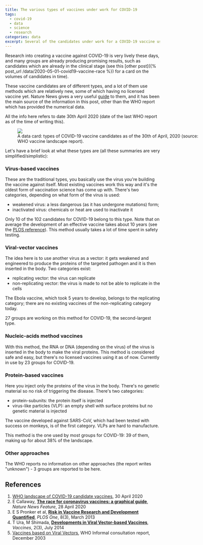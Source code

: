 ```yaml
---
title: The various types of vaccines under work for COVID-19
tags:
  - covid-19
  - data
  - science
  - research
categories: data
excerpt: Several of the candidates under work for a COVID-19 vaccine use methods and technologies which are novel and not used yet in existing vaccines.
---
```


Research into creating a vaccine against COVID-19 is very lively these days, and many groups are already producing promising results, such as candidates which are already in the clinical stage (see this [other post]({% post_url /data/2020-05-01-covid19-vaccine-race %}) for a card on the volumes of candidates in time).

These vaccine candidates are of different types, and a lot of them use methods which are relatively new, some of which having no licensed vaccine yet. Nature News gives a very useful [guide](#references) to them, and it has been the main source of the information in this post, other than the WHO report which has provided the numerical data.

All the info here refers to date 30th April 2020 (date of the last WHO report as of the time of writing this).

<figure class="align-center" style="width: 600px">
  <img src="{{ site.url }}{{site.posts_images_path}}covid19-vaccine-types.jpg">
  <figcaption>A data card: types of COVID-19 vaccine candidates as of the 30th of April, 2020 (source: WHO vaccine landscape report).</figcaption>
</figure>

Let's have a brief look at what these types are (all these summaries are very simplified/simplistic):

### Virus-based vaccines

These are the traditional types, you basically use the virus you're building the vaccine against itself. Most existing vaccines work this way and it's the oldest form of vaccination science has come up with. There's two categories, depending on what form of the virus is used:
* weakened virus: a less dangerous (as it has undergone mutations) form;
* inactivated virus: chemicals or heat are used to inactivate it

Only 10 of the 102 candidates for COVID-19 belong to this type. Note that on average the development of an effective vaccine takes about 10 years (see the [PLOS reference](#references)). This method usually takes a lot of time spent in safety testing.

### Viral-vector vaccines

The idea here is to use another virus as a vector: it gets weakened and engineered to produce the proteins of the targeted pathogen and it is then inserted in the body. Two categories exist:
* replicating vector: the virus can replicate
* non-replicating vector: the virus is made to not be able to replicate in the cells

The Ebola vaccine, which took 5 years to develop, belongs to the replicating category; there are no existing vaccines of the non-replicating category today.

27 groups are working on this method for COVID-19, the second-largest type.

### Nucleic-acids method vaccines

With this method, the RNA or DNA (depending on the virus) of the virus is inserted in the body to make the viral proteins. This method is considered safe and easy, but there's no licensed vaccines using it as of now. Currently in use by 23 groups for COVID-19.

### Protein-based vaccines

Here you inject only the proteins of the virus in the body. There's no genetic material so no risk of triggering the disease. There's two categories:
* protein-subunits: the protein itself is injected
* virus-like particles (VLP): an empty shell with surface proteins but no genetic material is injected

The vaccine developed against SARS-CoV, which had been tested with success on monkeys, is of the first category. VLPs are hard to manufacture.

This method is the one used by most groups for COVID-19: 39 of them, making up for about 38% of the landscape.

### Other approaches

The WHO reports no information on other approaches (the report writes "unknown") - 3 groups are reported to be here.

## References

1. [WHO landscape of COVID-19 candidate vaccines](https://www.who.int/who-documents-detail/draft-landscape-of-covid-19-candidate-vaccines), 30 April 2020
2. E Callaway, [**The race for coronavirus vaccines: a graphical guide**](https://www.nature.com/articles/d41586-020-01221-y), _Nature News Feature_, 28 April 2020
3. E S Pronker et al, [**Risk in Vaccine Research and Development Quantified**](https://journals.plos.org/plosone/article?id=10.1371/journal.pone.0057755), _PLOS One_, 8(3), March 2013
4. T Ura, M Shimada, [**Developments in Viral Vector-based Vaccines**](https://www.ncbi.nlm.nih.gov/pmc/articles/PMC4494222/), _Vaccines_, 2(3), July 2014
5. [Vaccines based on Viral Vectors](https://www.who.int/biologicals/publications/trs/areas/vaccines/typhus/viral_vectors/en/), WHO Informal consultation report, December 2003
